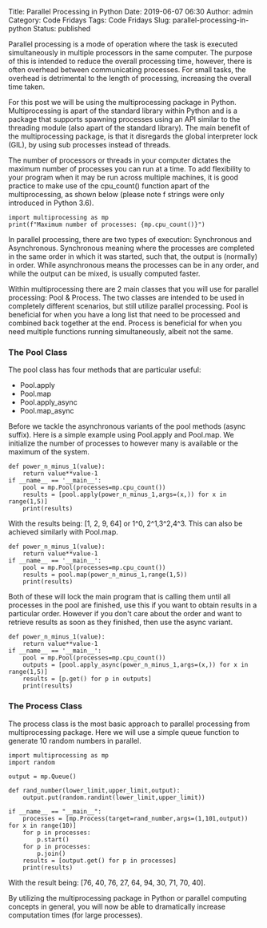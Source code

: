 Title: Parallel Processing in Python
Date: 2019-06-07 06:30
Author: admin
Category: Code Fridays
Tags: Code Fridays
Slug: parallel-processing-in-python
Status: published

<!-- wp:paragraph -->

Parallel processing is a mode of operation where the task is executed simultaneously in multiple processors in the same computer. The purpose of this is intended to reduce the overall processing time, however, there is often overhead between communicating processes. For small tasks, the overhead is detrimental to the length of processing, increasing the overall time taken.

<!-- /wp:paragraph -->

<!-- wp:paragraph -->

For this post we will be using the multiprocessing package in Python. Multiprocessing is apart of the standard library within Python and is a package that supports spawning processes using an API similar to the threading module (also apart of the standard library). The main benefit of the multiprocessing package, is that it disregards the global interpreter lock (GIL), by using sub processes instead of threads.

<!-- /wp:paragraph -->

<!-- wp:paragraph -->

The number of processors or threads in your computer dictates the maximum number of processes you can run at a time. To add flexibility to your program when it may be run across multiple machines, it is good practice to make use of the cpu\_count() function apart of the multiprocessing, as shown below (please note f strings were only introduced in Python 3.6).

<!-- /wp:paragraph -->

<!-- wp:syntaxhighlighter/code {"language":"python"} -->

``` {.wp-block-syntaxhighlighter-code}
import multiprocessing as mp
print(f"Maximum number of processes: {mp.cpu_count()}")
```

<!-- /wp:syntaxhighlighter/code -->

<!-- wp:paragraph -->

In parallel processing, there are two types of execution: Synchronous and Asynchronous. Synchronous meaning where the processes are completed in the same order in which it was started, such that, the output is (normally) in order. While asynchronous means the processes can be in any order, and while the output can be mixed, is usually computed faster.

<!-- /wp:paragraph -->

<!-- wp:paragraph -->

Within multiprocessing there are 2 main classes that you will use for parallel processing: Pool & Process. The two classes are intended to be used in completely different scenarios, but still utilize parallel processing. Pool is beneficial for when you have a long list that need to be processed and combined back together at the end. Process is beneficial for when you need multiple functions running simultaneously, albeit not the same.

<!-- /wp:paragraph -->

<!-- wp:heading {"level":3} -->

### The Pool Class

<!-- /wp:heading -->

<!-- wp:paragraph -->

The pool class has four methods that are particular useful:

<!-- /wp:paragraph -->

<!-- wp:list -->

-   Pool.apply
-   Pool.map
-   Pool.apply\_async
-   Pool.map\_async

<!-- /wp:list -->

<!-- wp:paragraph -->

Before we tackle the asynchronous variants of the pool methods (async suffix). Here is a simple example using Pool.apply and Pool.map. We initialize the number of processes to however many is available or the maximum of the system.

<!-- /wp:paragraph -->

<!-- wp:syntaxhighlighter/code {"language":"python"} -->

``` {.wp-block-syntaxhighlighter-code}
def power_n_minus_1(value):
    return value**value-1
if __name__ == '__main__':
    pool = mp.Pool(processes=mp.cpu_count())
    results = [pool.apply(power_n_minus_1,args=(x,)) for x in range(1,5)]
    print(results)
```

<!-- /wp:syntaxhighlighter/code -->

<!-- wp:paragraph -->

With the results being: \[1, 2, 9, 64\] or 1\^0, 2\^1,3\^2,4\^3. This can also be achieved similarly with Pool.map.

<!-- /wp:paragraph -->

<!-- wp:syntaxhighlighter/code {"language":"python"} -->

``` {.wp-block-syntaxhighlighter-code}
def power_n_minus_1(value):
    return value**value-1
if __name__ == '__main__':
    pool = mp.Pool(processes=mp.cpu_count())
    results = pool.map(power_n_minus_1,range(1,5))
    print(results)
```

<!-- /wp:syntaxhighlighter/code -->

<!-- wp:paragraph -->

Both of these will lock the main program that is calling them until all processes in the pool are finished, use this if you want to obtain results in a particular order. However if you don't care about the order and want to retrieve results as soon as they finished, then use the async variant.

<!-- /wp:paragraph -->

<!-- wp:syntaxhighlighter/code {"language":"python"} -->

``` {.wp-block-syntaxhighlighter-code}
def power_n_minus_1(value):
    return value**value-1
if __name__ == '__main__':
    pool = mp.Pool(processes=mp.cpu_count())
    outputs = [pool.apply_async(power_n_minus_1,args=(x,)) for x in range(1,5)]
    results = [p.get() for p in outputs]
    print(results)
```

<!-- /wp:syntaxhighlighter/code -->

<!-- wp:heading {"level":3} -->

### The Process Class

<!-- /wp:heading -->

<!-- wp:paragraph -->

The process class is the most basic approach to parallel processing from multiprocessing package. Here we will use a simple queue function to generate 10 random numbers in parallel.

<!-- /wp:paragraph -->

<!-- wp:syntaxhighlighter/code {"language":"python"} -->

``` {.wp-block-syntaxhighlighter-code}
import multiprocessing as mp
import random

output = mp.Queue()

def rand_number(lower_limit,upper_limit,output):
    output.put(random.randint(lower_limit,upper_limit))

if __name__ == "__main__":
    processes = [mp.Process(target=rand_number,args=(1,101,output)) for x in range(10)]
    for p in processes:
        p.start()
    for p in processes:
        p.join()
    results = [output.get() for p in processes]
    print(results)
```

<!-- /wp:syntaxhighlighter/code -->

<!-- wp:paragraph -->

With the result being: \[76, 40, 76, 27, 64, 94, 30, 71, 70, 40\].

<!-- /wp:paragraph -->

<!-- wp:paragraph -->

By utilizing the multiprocessing package in Python or parallel computing concepts in general, you will now be able to dramatically increase computation times (for large processes).

<!-- /wp:paragraph -->
